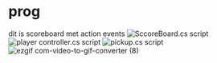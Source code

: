 # prog
dit is scoreboard met action events
![SccoreBoard.cs script](Assets/scripts/scoreboard.cs)
![player controller.cs script](Assets/scripts/playercontroller.cs)
![pickup.cs script](scripts/pickup.cs)
![ezgif com-video-to-gif-converter (8)](https://github.com/user-attachments/assets/45d3a489-7411-4379-b410-dba58050e8eb)

